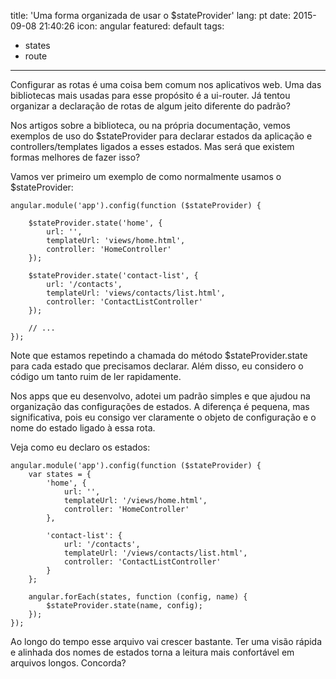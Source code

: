 title: 'Uma forma organizada de usar o $stateProvider'
lang: pt
date: 2015-09-08 21:40:26
icon: angular
featured: default
tags:
- states
- route
---

Configurar as rotas é uma coisa bem comum nos aplicativos web. Uma das bibliotecas mais usadas para esse propósito
é a ui-router. Já tentou organizar a declaração de rotas de algum jeito diferente do padrão?

<!-- more -->

Nos artigos sobre a biblioteca, ou na própria documentação, vemos exemplos de uso do $stateProvider para declarar
estados da aplicação e controllers/templates ligados a esses estados. Mas será que existem formas melhores de fazer
isso?

Vamos ver primeiro um exemplo de como normalmente usamos o $stateProvider:

```
angular.module('app').config(function ($stateProvider) {

	$stateProvider.state('home', {
		url: '',
		templateUrl: 'views/home.html',
		controller: 'HomeController'
	});

	$stateProvider.state('contact-list', {
		url: '/contacts',
		templateUrl: 'views/contacts/list.html',
		controller: 'ContactListController'
	});

	// ...
});
```

Note que estamos repetindo a chamada do método $stateProvider.state para cada estado que precisamos declarar.
Além disso, eu considero o código um tanto ruim de ler rapidamente.

Nos apps que eu desenvolvo, adotei um padrão simples e que ajudou na organização das configurações de estados.
A diferença é pequena, mas significativa, pois eu consigo ver claramente o objeto de configuração e o nome do estado
ligado à essa rota.

Veja como eu declaro os estados:

```
angular.module('app').config(function ($stateProvider) {
	var states = {
		'home', {
			url: '',
			templateUrl: '/views/home.html',
			controller: 'HomeController'
		},

		'contact-list': {
			url: '/contacts',
			templateUrl: '/views/contacts/list.html',
			controller: 'ContactListController'
		}
	};

	angular.forEach(states, function (config, name) {
		$stateProvider.state(name, config);
	});
});
```

Ao longo do tempo esse arquivo vai crescer bastante. Ter uma visão rápida e alinhada dos nomes de estados torna a
leitura mais confortável em arquivos longos. Concorda?

